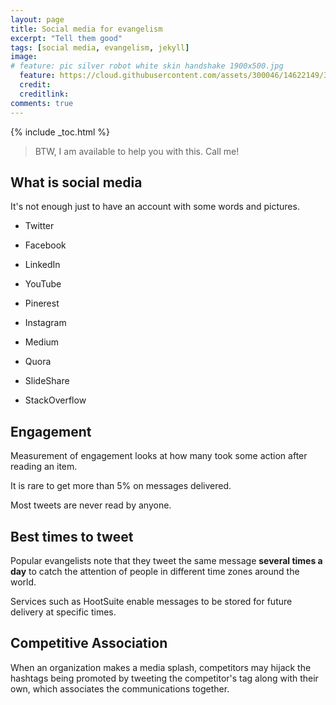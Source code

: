 ```yaml
---
layout: page
title: Social media for evangelism
excerpt: "Tell them good"
tags: [social media, evangelism, jekyll]
image:
# feature: pic silver robot white skin handshake 1900x500.jpg
  feature: https://cloud.githubusercontent.com/assets/300046/14622149/306629f0-0585-11e6-961a-dc8f60dadbf6.jpg
  credit: 
  creditlink: 
comments: true
---
```


{% include _toc.html %}

> BTW, I am available to help you with this. Call me!

## What is social media

It's not enough just to have an account with some words and pictures.

* Twitter
* Facebook
* LinkedIn

* YouTube
* Pinerest
* Instagram

* Medium
* Quora
* SlideShare

* StackOverflow

## Engagement

Measurement of engagement looks at how many took some action after reading an item.

It is rare to get more than 5% on messages delivered.

Most tweets are never read by anyone.


## Best times to tweet

Popular evangelists note that they tweet the same message <strong>several times a day</strong>
to catch the attention of people in different time zones around the world.

Services such as HootSuite
enable messages to be stored for future delivery at specific times.


## Competitive Association

When an organization makes a media splash,
competitors may hijack the hashtags being promoted
by tweeting the competitor's tag along with their own, which associates the communications together.





